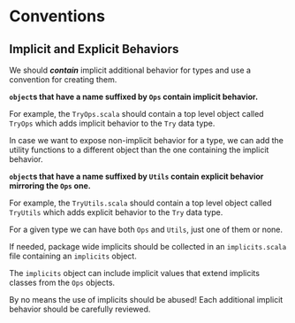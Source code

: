 # Conventions


## Implicit and Explicit Behaviors

We should ***contain*** implicit additional behavior for types and use a convention for creating them.

**`object`s that have a name suffixed by `Ops` contain implicit behavior.**

For example, the `TryOps.scala` should contain a top level object called `TryOps` which
adds implicit behavior to the `Try` data type.

In case we want to expose non-implicit behavior for a type, we can add the utility functions
to a different object than the one containing the implicit behavior.

**`object`s that have a name suffixed by `Utils` contain explicit behavior mirroring the `Ops` one.**

For example, the `TryUtils.scala` should contain a top level object called `TryUtils`
 which adds explicit behavior to the `Try` data type.

For a given type we can have both `Ops` and `Utils`, just one of them or none.

If needed, package wide implicits should be collected in an `implicits.scala` file containing
an `implicits` object.

The `implicits` object can include implicit values that extend implicits classes from the `Ops`
objects.

By no means the use of implicits should be abused! Each additional implicit behavior should be
 carefully reviewed.
